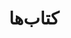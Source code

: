 ---
title: کتاب‌ها
content:
    items: '@self.children'
body_classes: 'title-center title-h1h2'
twig_first: true
process:
    twig: true
---